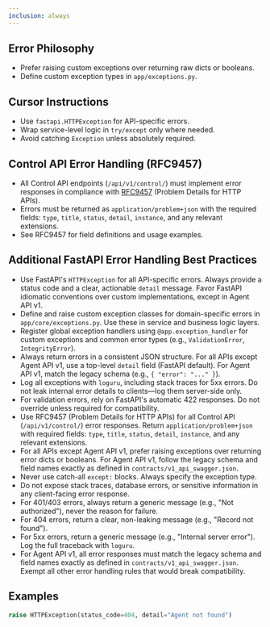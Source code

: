 ```yaml
---
inclusion: always
---
```

## Error Philosophy

- Prefer raising custom exceptions over returning raw dicts or booleans.
- Define custom exception types in `app/exceptions.py`.

## Cursor Instructions

- Use `fastapi.HTTPException` for API-specific errors.
- Wrap service-level logic in `try/except` only where needed.
- Avoid catching `Exception` unless absolutely required.

## Control API Error Handling (RFC9457)

- All Control API endpoints (`/api/v1/control/`) must implement error responses in compliance with [RFC9457](mdc:https:/datatracker.ietf.org/doc/html/rfc9457) (Problem Details for HTTP APIs).
- Errors must be returned as `application/problem+json` with the required fields: `type`, `title`, `status`, `detail`, `instance`, and any relevant extensions.
- See RFC9457 for field definitions and usage examples.

## Additional FastAPI Error Handling Best Practices

- Use FastAPI's `HTTPException` for all API-specific errors. Always provide a status code and a clear, actionable `detail` message. Favor FastAPI idiomatic conventions over custom implementations, except in Agent API v1.
- Define and raise custom exception classes for domain-specific errors in `app/core/exceptions.py`. Use these in service and business logic layers.
- Register global exception handlers using `@app.exception_handler` for custom exceptions and common error types (e.g., `ValidationError`, `IntegrityError`).
- Always return errors in a consistent JSON structure. For all APIs except Agent API v1, use a top-level `detail` field (FastAPI default). For Agent API v1, match the legacy schema (e.g., `{ "error": "..." }`).
- Log all exceptions with `loguru`, including stack traces for 5xx errors. Do not leak internal error details to clients—log them server-side only.
- For validation errors, rely on FastAPI's automatic 422 responses. Do not override unless required for compatibility.
- Use RFC9457 (Problem Details for HTTP APIs) for all Control API (`/api/v1/control/`) error responses. Return `application/problem+json` with required fields: `type`, `title`, `status`, `detail`, `instance`, and any relevant extensions.
- For all APIs except Agent API v1, prefer raising exceptions over returning error dicts or booleans. For Agent API v1, follow the legacy schema and field names exactly as defined in `contracts/v1_api_swagger.json`.
- Never use catch-all `except:` blocks. Always specify the exception type.
- Do not expose stack traces, database errors, or sensitive information in any client-facing error response.
- For 401/403 errors, always return a generic message (e.g., "Not authorized"), never the reason for failure.
- For 404 errors, return a clear, non-leaking message (e.g., "Record not found").
- For 5xx errors, return a generic message (e.g., "Internal server error"). Log the full traceback with `loguru`.
- For Agent API v1, all error responses must match the legacy schema and field names exactly as defined in `contracts/v1_api_swagger.json`. Exempt all other error handling rules that would break compatibility.

## Examples

```python
raise HTTPException(status_code=404, detail="Agent not found")
```

